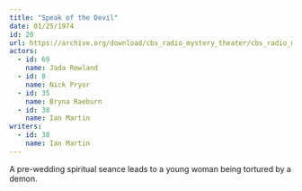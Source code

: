 ```yaml
---
title: "Speak of the Devil"
date: 01/25/1974
id: 20
url: https://archive.org/download/cbs_radio_mystery_theater/cbs_radio_mystery_theater-0001-0050.zip/cbs_radio_mystery_theater-0001-0050%2Fcbsrmt_0020_speak_of_the_devil.mp3
actors:  
  - id: 69
    name: Jada Rowland  
  - id: 8
    name: Nick Pryor  
  - id: 35
    name: Bryna Raeburn  
  - id: 38
    name: Ian Martin
writers:  
  - id: 38
    name: Ian Martin
---
```

A pre-wedding spiritual seance leads to a young woman being tortured by a demon.